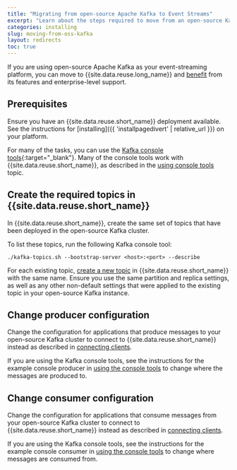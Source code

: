 ```yaml
---
title: "Migrating from open-source Apache Kafka to Event Streams"
excerpt: "Learn about the steps required to move from an open-source Kafka implementation to using Event Streams."
categories: installing
slug: moving-from-oss-kafka
layout: redirects
toc: true
---
```


If you are using open-source Apache Kafka as your event-streaming platform, you can move to {{site.data.reuse.long_name}} and [benefit](../../about/overview/) from its features and enterprise-level support.

## Prerequisites


Ensure you have an {{site.data.reuse.short_name}} deployment available. See the instructions for [installing]({{ 'installpagedivert' | relative_url }}) on your platform. 

For many of the tasks, you can use the [Kafka console tools](https://kafka.apache.org/quickstart){:target="_blank"}. Many of the console tools work with {{site.data.reuse.short_name}}, as described in the [using console tools](../../getting-started/using-kafka-console-tools/) topic.

## Create the required topics in {{site.data.reuse.short_name}}

In {{site.data.reuse.short_name}}, create the same set of topics that have been deployed in the open-source Kafka cluster.

To list these topics, run the following Kafka console tool:

`./kafka-topics.sh --bootstrap-server <host>:<port> --describe`

For each existing topic, [create a new topic](../../getting-started/creating-topics) in {{site.data.reuse.short_name}} with the same name. Ensure you use the same partition and replica settings, as well as any other non-default settings that were applied to the existing topic in your open-source Kafka instance.

## Change producer configuration

Change the configuration for applications that produce messages to your open-source Kafka cluster to connect to {{site.data.reuse.short_name}} instead as described in [connecting clients](../../getting-started/connecting).

If you are using the Kafka console tools, see the instructions for the example console producer in [using the console tools](../../getting-started/using-kafka-console-tools/#using-the-console-tools-with-ibm-event-streams) to change where the messages are produced to.

## Change consumer configuration

Change the configuration for applications that consume messages from your open-source Kafka cluster to connect to {{site.data.reuse.short_name}} instead as described in [connecting clients](../../getting-started/connecting).

If you are using the Kafka console tools, see the instructions for the example console consumer in [using the console tools](../../getting-started/using-kafka-console-tools/#using-the-console-tools-with-ibm-event-streams) to change where messages are consumed from.
